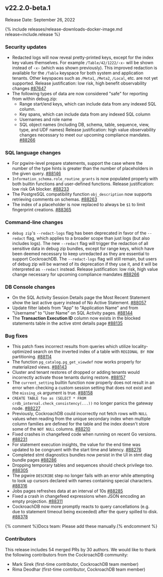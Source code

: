 ## v22.2.0-beta.1

Release Date: September 26, 2022

{% include releases/release-downloads-docker-image.md release=include.release %}

<h3 id="v22-2-0-beta-1-security-updates">Security updates</h3>

- Redacted logs will now reveal pretty-printed keys, except for the index key values themselves. For example `/Table/42/1222/‹x›` will be shown instead of `‹x›` (which was shown previously). This improved redaction is available for the `/Table` keyspace for both system and application tenants. Other keyspaces such as `/Meta1`, `/Meta2`, `/Local`, etc. are not yet supported.  Release justification: low risk, high benefit observability changes [#87647][#87647]
- The following types of data are now considered "safe" for reporting from within debug.zip:
    - Range start/end keys, which can include data from any indexed   SQL column.
    - Key spans, which can include data from any indexed SQL column
    - Usernames and role name
    - SQL object names (including DB, schema, table, sequence, view,   type, and UDF names)
    Release justification: high value observability changes necessary to meet our upcoming compliance mandates. [#88266][#88266]

<h3 id="v22-2-0-beta-1-sql-language-changes">SQL language changes</h3>

- For pgwire-level prepare statements, support the case where the number of the type hints is greater than the number of placeholders in the given query. [#88146][#88146]
- `Information_schema.role_routine_grants` is now populated properly with both builtin functions and user-defined functions. Release justification: low risk GA blocker. [#88233][#88233]
- The PostgreSQL compatibility function `obj_description` now supports retrieving comments on schemas. [#88263][#88263]
- The index of a placeholder is now replaced to always be `$1` to limit fingerprint creations. [#88365][#88365]

<h3 id="v22-2-0-beta-1-command-line-changes">Command-line changes</h3>

- `debug zip`'s `--redact-logs` flag has been deprecated in favor of the `--redact` flag, which applies to a broader scope than just logs (but also includes logs). The new `--redact` flag will trigger the redaction of all sensitive data in debug zip bundles, except for range keys, which have been deemed necessary to keep unredacted as they are essential to support CockroachDB. The `--redact-logs` flag will still remain, but users of debug zip will be warned of its deprecation if they use it, and it will be interpreted as `--redact` instead.  Release justification: low risk, high value change necessary for upcoming compliance mandates [#88266][#88266]

<h3 id="v22-2-0-beta-1-db-console-changes">DB Console changes</h3>

- On the SQL Activity Session Details page the Most Recent Statement show the last active query instead of No Active Statement. [#88057][#88057]
- Update filter labels from "App" to "Application Name" and from "Username" to "User Name" on SQL Activity pages. [#88144][#88144]
- The **Transaction Execution ID** column now exists in the blocked statements table in the active stmt details page [#88135][#88135]

<h3 id="v22-2-0-beta-1-bug-fixes">Bug fixes</h3>

- This patch fixes incorrect results from queries which utilize locality-optimized search on the inverted index of a table with `REGIONAL BY ROW` partitioning. [#88114][#88114]
- The function `pg_catalog.pg_get_viewdef` now works properly for materialized views. [#88143][#88143]
- Cluster and tenant restores of dropped or adding tenants would incorrectly activate those tenants during restore. [#88157][#88157]
- The `current_setting` builtin function now properly does not result in an error when checking a custom session setting that does not exist and the `missing_ok` argument is true. [#88158][#88158]
- `CREATE TABLE foo as (SELECT * FROM crdb_internal.check_consistency(...))` no longer panics the gateway node. [#88227][#88227]
- Previously, CockroachDB could incorrectly not fetch rows with `NULL` values when reading from the unique secondary index when multiple column families are defined for the table and the index doesn't store some of the `NOT NULL` columns. [#88210][#88210]
- Fixed crashes in changefeed code when running on recent Go versions. [#88231][#88231]
- For statement execution insights, the value for the end time was updated to be congruent with the start time and latency. [#88276][#88276]
- Completed stmt diagnostics bundles now persist in the UI in stmt diag bundle pages [#88286][#88286]
- Dropping temporary tables and sequences should check privilege too. [#88305][#88305]
- The pgwire `DESCRIBE` step no longer fails with an error while attempting to look up cursors declared with names containing special characters. [#88316][#88316]
- Jobs pages refreshes data at an interval of 10s [#88285][#88285]
- Fixed a crash in changefeed expressions when JSON encoding an empty projection. [#88311][#88311]
- CockroachDB now more promptly reacts to query cancellations (e.g. due to statement timeout being exceeded) after the query spilled to disk. [#88378][#88378]


{% comment %}Docs team: Please add these manually.{% endcomment %}

<h3 id="v22-2-0-beta-1-contributors">Contributors</h3>

This release includes 54 merged PRs by 30 authors.
We would like to thank the following contributors from the CockroachDB community:

- Mark Sirek (first-time contributor, CockroachDB team member)
- Rima Deodhar (first-time contributor, CockroachDB team member)

[#87647]: https://github.com/cockroachdb/cockroach/pull/87647
[#88057]: https://github.com/cockroachdb/cockroach/pull/88057
[#88114]: https://github.com/cockroachdb/cockroach/pull/88114
[#88135]: https://github.com/cockroachdb/cockroach/pull/88135
[#88143]: https://github.com/cockroachdb/cockroach/pull/88143
[#88144]: https://github.com/cockroachdb/cockroach/pull/88144
[#88146]: https://github.com/cockroachdb/cockroach/pull/88146
[#88157]: https://github.com/cockroachdb/cockroach/pull/88157
[#88158]: https://github.com/cockroachdb/cockroach/pull/88158
[#88210]: https://github.com/cockroachdb/cockroach/pull/88210
[#88227]: https://github.com/cockroachdb/cockroach/pull/88227
[#88231]: https://github.com/cockroachdb/cockroach/pull/88231
[#88233]: https://github.com/cockroachdb/cockroach/pull/88233
[#88263]: https://github.com/cockroachdb/cockroach/pull/88263
[#88266]: https://github.com/cockroachdb/cockroach/pull/88266
[#88276]: https://github.com/cockroachdb/cockroach/pull/88276
[#88285]: https://github.com/cockroachdb/cockroach/pull/88285
[#88286]: https://github.com/cockroachdb/cockroach/pull/88286
[#88305]: https://github.com/cockroachdb/cockroach/pull/88305
[#88311]: https://github.com/cockroachdb/cockroach/pull/88311
[#88316]: https://github.com/cockroachdb/cockroach/pull/88316
[#88365]: https://github.com/cockroachdb/cockroach/pull/88365
[#88378]: https://github.com/cockroachdb/cockroach/pull/88378
